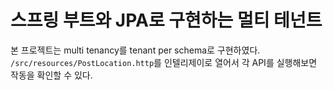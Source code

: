 # 스프링 부트와 JPA로 구현하는 멀티 테넌트
본 프로젝트는 multi tenancy를 tenant per schema로 구현하였다.
`/src/resources/PostLocation.http`를 인텔리제이로 열어서 각 API를 실행해보면 작동을 확인할 수 있다.

